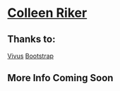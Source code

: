 # [Colleen Riker](http://colleenriker.com/) 

## Thanks to:
[Vivus](https://maxwellito.github.io/vivus/)
[Bootstrap](http://getbootstrap.com/)

## More Info Coming Soon